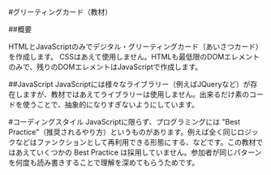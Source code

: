 #グリーティングカード（教材）

##概要

HTMLとJavaScriptのみでデジタル・グリーティングカード（あいさつカード）を作成します。
CSSはあえて使用しません。HTMLも最低限のDOMエレメントのみで、残りのDOMエレメントはJavaScriptで作成します。

##JavaScript
JavaScriptには様々なライブラリー（例えばJQueryなど）が存在しますが、教材ではあえてライブラリーは使用しません。出来るだけ素のコードを使うことで、抽象的になりすぎないようにしています。

#コーディングスタイル
JavaScriptに限らず、プログラミングには "Best Practice"（推奨されるやり方）というものがあります。例えば全く同じロジックなどはファンクションとして再利用できる形態にする、などです。この教材ではあえていくつかの Best Practice は採用していません。参加者が同じパターンを何度も読み書きすることで理解を深めてもらうためです。
